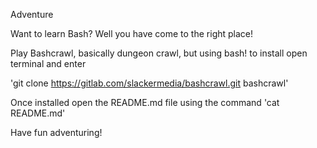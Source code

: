 Adventure

Want to learn Bash? Well you have come to the right place!

Play Bashcrawl, basically dungeon crawl, but using bash! to install open terminal and enter

'git clone https://gitlab.com/slackermedia/bashcrawl.git bashcrawl'

Once installed open the README.md file using the command 'cat README.md'

Have fun adventuring!
